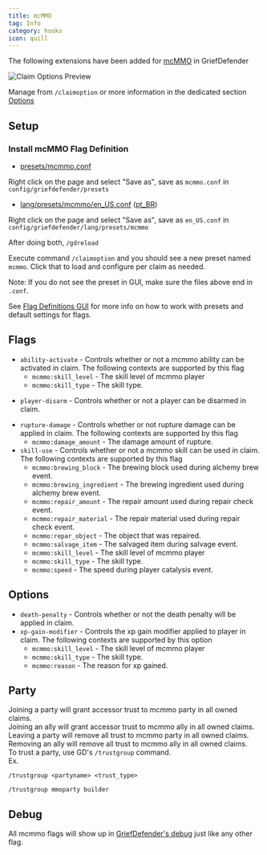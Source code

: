 ```yaml
---
title: mcMMO
tag: Info
category: hooks
icon: quill
---
```


The following extensions have been added for [mcMMO](https://mcmmo.org/#home) in GriefDefender

![Claim Options Preview](https://i.imgur.com/d38LRkv.gif)

Manage from `/claimoption` or more information in the dedicated section [Options](/wiki/basic/Options.html)  

## Setup

### Install mcMMO Flag Definition  

* [presets/mcmmo.conf](https://raw.githubusercontent.com/bloodmc/GriefDefenderDefinitions/master/mcMMO/presets/mcmmo.conf)

Right click on the page and select "Save as", save as `mcmmo.conf` in `config/griefdefender/presets`

* [lang/presets/mcmmo/en_US.conf](https://raw.githubusercontent.com/bloodmc/GriefDefenderDefinitions/master/mcMMO/lang/presets/mcmmo/en_US.conf) ([pt_BR](#))

Right click on the page and select "Save as", save as `en_US.conf` in `config/griefdefender/lang/presets/mcmmo`    

After doing both, `/gdreload`  

Execute command `/claimoption` and you should see a new preset named `mcmmo`. Click that to load and configure per claim as needed.  

Note: If you do not see the preset in GUI, make sure the files above end in `.conf`.  

See [Flag Definitions GUI](/wiki/basic/Flag-Definitions-GUI.html) for more info on how to work with presets and default settings for flags.  

## Flags

- `ability-activate` - Controls whether or not a mcmmo ability can be activated in claim.
The following contexts are supported by this flag
    - `mcmmo:skill_level` - The skill level of mcmmo player
    - `mcmmo:skill_type` - The skill type.
* `player-disarm` - Controls whether or not a player can be disarmed in claim.
- `rupture-damage` - Controls whether or not rupture damage can be applied in claim.
The following contexts are supported by this flag
    - `mcmmo:damage_amount` - The damage amount of rupture.
- `skill-use` - Controls whether or not a mcmmo skill can be used in claim.
The following contexts are supported by this flag
    - `mcmmo:brewing_block` - The brewing block used during alchemy brew event.
    - `mcmmo:brewing_ingredient` - The brewing ingredient used during alchemy brew event.
    - `mcmmo:repair_amount` - The repair amount used during repair check event.
    - `mcmmo:repair_material` - The repair material used during repair check event.
    - `mcmmo:repar_object` - The object that was repaired.
    - `mcmmo:salvage_item` - The salvaged item during salvage event.
    - `mcmmo:skill_level` - The skill level of mcmmo player
    - `mcmmo:skill_type` - The skill type.
    - `mcmmo:speed` - The speed during player catalysis event.

## Options

* `death-penalty` - Controls whether or not the death penalty will be applied in claim.
* `xp-gain-modifier` - Controls the xp gain modifier applied to player in claim.
The following contexts are supported by this option
    - `mcmmo:skill_level` - The skill level of mcmmo player
    - `mcmmo:skill_type` - The skill type.
    - `mcmmo:reason` - The reason for xp gained.

## Party

Joining a party will grant accessor trust to mcmmo party in all owned claims.  
Joining an ally will grant accessor trust to mcmmo ally in all owned claims.  
Leaving a party will remove all trust to mcmmo party in all owned claims.  
Removing an ally will remove all trust to mcmmo ally in all owned claims.  
To trust a party, use GD's `/trustgroup` command.  
Ex.

`/trustgroup <partyname> <trust_type>`

`/trustgroup mmoparty builder`

## Debug

All mcmmo flags will show up in [GriefDefender's debug](/wiki/advanced/Debugging.html) just like any other flag.